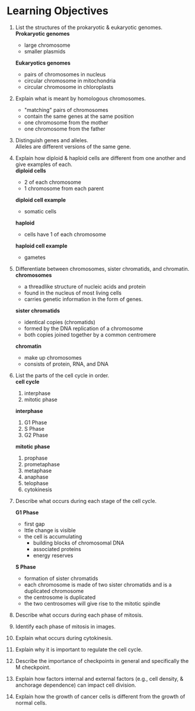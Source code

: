 # Learning Objectives

1. List the structures of the prokaryotic & eukaryotic genomes.  
    **Prokaryotic genomes**
    - large chromosome
    - smaller plasmids  

    **Eukaryotics genomes**
    - pairs of chromosomes in nucleus
    - circular chromosome in mitochondria
    - circular chromosome in chloroplasts

2. Explain what is meant by homologous chromosomes.
    - "matching" pairs of chromosomes
    - contain the same genes at the same position
    - one chromosome from the mother
    - one chromosome from the father

3. Distinguish genes and alleles.  
    Alleles are different versions of the same gene.

4. Explain how diploid & haploid cells are different from one another and give examples of each.  
    **diploid cells**  
    - 2 of each chromosome  
    - 1 chromosome from each parent

    **diploid cell example**
    - somatic cells

    **haploid**
    - cells have 1 of each chromosome

    **haploid cell example**
    - gametes

5. Differentiate between chromosomes, sister chromatids, and chromatin.
    **chromosomes**  
    - a threadlike structure of nucleic acids and protein 
    - found in the nucleus of most living cells
    - carries genetic information in the form of genes.

    **sister chromatids**  
    - identical copies (chromatids) 
    - formed by the DNA replication of a chromosome
    - both copies joined together by a common centromere

    **chromatin**
    - make up chromosomes
    - consists of protein, RNA, and DNA

6. List the parts of the cell cycle in order.  
    **cell cycle**  
    1. interphase
    2. mitotic phase

    **interphase**  
    1. G1 Phase
    2. S Phase
    3. G2 Phase

    **mitotic phase**  
    1. prophase
    2. prometaphase
    3. metaphase
    4. anaphase
    5. telophase
    6. cytokinesis


7. Describe what occurs during each stage of the cell cycle.

    **G1 Phase**  
    - first gap
    - lttle change is visible
    - the cell is accumulating 
        - building blocks of chromosomal DNA
        - associated proteins
        - energy reserves

    **S Phase**  
    - formation of sister chromatids
    - each chromosome is made of two sister chromatids and is a duplicated chromosome
    - the centrosome is duplicated
    - the two centrosomes will give rise to the mitotic spindle

8. Describe what occurs during each phase of mitosis.

9. Identify each phase of mitosis in images.

10. Explain what occurs during cytokinesis.

11. Explain why it is important to regulate the cell cycle.

12. Describe the importance of checkpoints in general and specifically the M checkpoint.

13. Explain how factors internal and external factors (e.g., cell density, & anchorage dependence) can impact cell division.

14. Explain how the growth of cancer cells is different from the growth of normal cells.

